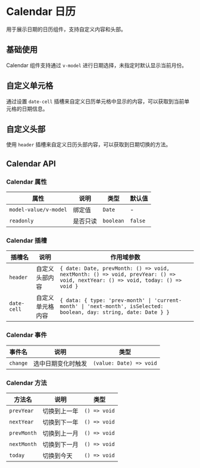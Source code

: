 # Calendar 日历

<p>用于展示日期的日历组件，支持自定义内容和头部。</p>

## 基础使用

Calendar 组件支持通过 `v-model` 进行日期选择，未指定时默认显示当前月份。

<demo vue="./example/basic.vue"></demo>

## 自定义单元格

通过设置 `date-cell` 插槽来自定义日历单元格中显示的内容，可以获取到当前单元格的日期信息。

<demo vue="./example/customize.vue"></demo>

## 自定义头部

使用 `header` 插槽来自定义日历头部内容，可以获取到日期切换的方法。

<demo vue="./example/header.vue"></demo>

## Calendar API

### Calendar 属性

| 属性                  | 说明           | 类型      | 默认值  |
| --------------------- | -------------- | --------- | ------- |
| `model-value/v-model` | 绑定值         | `Date`    | -       |
| `readonly`           | 是否只读       | `boolean` | `false` |

### Calendar 插槽

| 插槽名     | 说明                     | 作用域参数                                                                                                                    |
| ---------- | ------------------------ | ----------------------------------------------------------------------------------------------------------------------------- |
| `header`   | 自定义头部内容           | `{ date: Date, prevMonth: () => void, nextMonth: () => void, prevYear: () => void, nextYear: () => void, today: () => void }` |
| `date-cell`| 自定义单元格内容         | `{ data: { type: 'prev-month' \| 'current-month' \| 'next-month', isSelected: boolean, day: string, date: Date } }`           |

### Calendar 事件

| 事件名   | 说明               | 类型                    |
| -------- | ------------------ | ----------------------- |
| `change` | 选中日期变化时触发  | `(value: Date) => void` |

### Calendar 方法

| 方法名     | 说明         | 类型            |
| ---------- | ------------ | --------------- |
| `prevYear` | 切换到上一年  | `() => void`    |
| `nextYear` | 切换到下一年  | `() => void`    |
| `prevMonth`| 切换到上一月  | `() => void`    |
| `nextMonth`| 切换到下一月  | `() => void`    |
| `today`    | 切换到今天    | `() => void`    |

<!-- ## 类型声明

<details>
  <summary>显示声明</summary>

  ts
type DateCellData = {
type: 'prev-month' | 'current-month' | 'next-month'
isSelected: boolean
day: string // YYYY-MM-DD 格式
date: Date
} 
</details>
-->